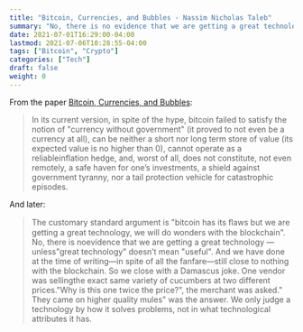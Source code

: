 ```yaml
---
title: "Bitcoin, Currencies, and Bubbles - Nassim Nicholas Taleb"
summary: "No, there is no evidence that we are getting a great technology — unless \"great technology\" doesn't mean \"useful\"."
date: 2021-07-01T16:29:00-04:00
lastmod: 2021-07-06T10:28:55-04:00
tags: ["Bitcoin", "Crypto"]
categories: ["Tech"]
draft: false
weight: 0
---
```


From the paper [Bitcoin, Currencies, and Bubbles](https://www.academia.edu/49313911/Bitcoin%5FCurrencies%5Fand%5FBubbles):

> In its current version, in spite of the hype, bitcoin failed to satisfy the notion of "currency without government" (it proved to not even be a currency at all), can be neither a short nor long term store of value (its expected value is no higher than 0), cannot operate as a reliableinflation hedge, and, worst of all, does not constitute, not even remotely, a safe haven for one’s investments, a shield against government tyranny, nor a tail protection vehicle for catastrophic episodes.

And later:

> The customary standard argument is "bitcoin has its ﬂaws but we are getting a great technology, we will do wonders with the blockchain". No, there is noevidence that we are getting a great technology — unless"great technology" doesn’t mean "useful". And we have done at the time of writing—in spite of all the fanfare—still close to nothing with the blockchain. So we close with a Damascus joke. One vendor was sellingthe exact same variety of cucumbers at two different prices."Why is this one twice the price?", the merchant was asked." They came on higher quality mules" was the answer. We only judge a technology by how it solves problems, not in what technological attributes it has.

[//]: # "Exported with love from a post written in Org mode"
[//]: # "- https://github.com/kaushalmodi/ox-hugo"
